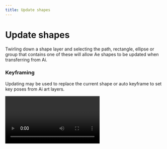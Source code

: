 ```yaml
---
title: Update shapes
---
```


# Update shapes

Twirling down a shape layer and selecting the path, rectangle, ellipse or group that contains one of these will allow Ae shapes to be updated when transferring from Ai. 

### Keyframing
Updating may be used to replace the current shape or auto keyframe to set key poses from Ai art layers. 

<Video url="https://www.youtube.com/embed/4FVAeOMRtME" />


## Color updates

New in v1.1, colors will now update when the parent group is selected. Including:

- Solid fill color
- Stroke color and stroke width
- Gradient colors and start/end points


## Parametric shapes

If your Ae shape is a parametric rectangle or ellipse, updating will measure the outer bounds of the new Ai shape and apply these dimensions –even if you move path points to break the uniform shape. Right-click the parametric in Ae to Convert to Bezier Path first.

## Available properties

Overlord looks for available Ae properties before updating. It will not create new strokes, fills or gradients if they are not present. This is intentional to prevent extra, un-keyframable properties. Use the **Add** dropdown to manually add new visual styling.